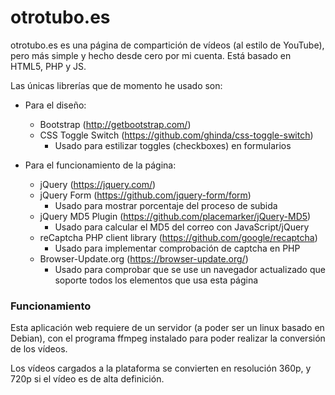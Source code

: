 # otrotubo.es

otrotubo.es es una página de compartición de vídeos (al estilo de YouTube), pero más simple y hecho desde cero por mi cuenta.
Está basado en HTML5, PHP y JS.

Las únicas librerías que de momento he usado son:
  - Para el diseño:
    - Bootstrap (http://getbootstrap.com/)
    - CSS Toggle Switch (https://github.com/ghinda/css-toggle-switch)
      - Usado para estilizar toggles (checkboxes) en formularios

  - Para el funcionamiento de la página:
    - jQuery (https://jquery.com/)
    - jQuery Form (https://github.com/jquery-form/form)
      - Usado para mostrar porcentaje del proceso de subida
    - jQuery MD5 Plugin (https://github.com/placemarker/jQuery-MD5)
      - Usado para calcular el MD5 del correo con JavaScript/jQuery
    - reCaptcha PHP client library (https://github.com/google/recaptcha)
      - Usado para implementar comprobación de captcha en PHP
    - Browser-Update.org (https://browser-update.org/)
      - Usado para comprobar que se use un navegador actualizado que soporte todos los elementos que usa esta página

### Funcionamiento
Esta aplicación web requiere de un servidor (a poder ser un linux basado en Debian), con el programa ffmpeg instalado para poder realizar la conversión de los vídeos.

Los vídeos cargados a la plataforma se convierten en resolución 360p, y 720p si el vídeo es de alta definición.